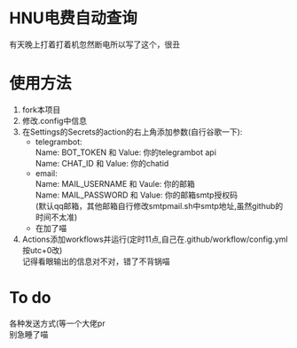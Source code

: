 # HNU电费自动查询
有天晚上打着打着机忽然断电所以写了这个，很丑

# 使用方法
1. fork本项目
2. 修改.config中信息
3. 在Settings的Secrets的action的右上角添加参数(自行谷歌一下):
   - telegrambot:<br>Name: BOT_TOKEN 和 Value: 你的telegrambot api<br>Name: CHAT_ID 和 Value: 你的chatid
   - email:<br>Name: MAIL_USERNAME 和 Vaule: 你的邮箱<br>Name: MAIL_PASSWORD 和 Value: 你的邮箱smtp授权码<br>(默认qq邮箱，其他邮箱自行修改smtpmail.sh中smtp地址,虽然github的时间不太准)
   - 在加了喵
4. Actions添加workflows并运行(定时11点,自己在.github/workflow/config.yml按utc+0改)<br>记得看眼输出的信息对不对，错了不背锅喵

# To do
各种发送方式(等一个大佬pr
<br>别急睡了喵
